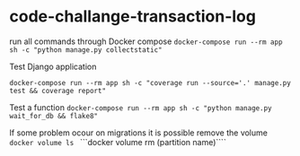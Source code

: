 # code-challange-transaction-log

run all commands through Docker compose
```docker-compose run --rm app sh -c "python manage.py collectstatic"```

Test Django application
```
docker-compose run --rm app sh -c "coverage run --source='.' manage.py test && coverage report"
```

Test a function
```docker-compose run --rm app sh -c "python manage.py wait_for_db && flake8"```

If some problem ocour on migrations it is possible remove the volume
```docker volume ls ```
```docker volume rm (partition name)````